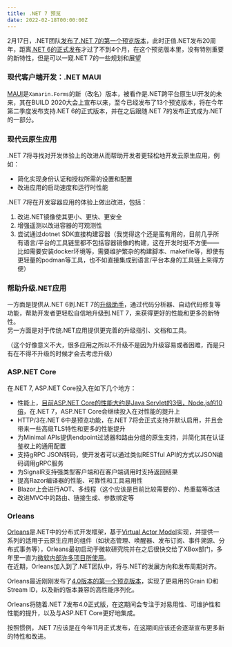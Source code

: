 ```yaml
---
title: .NET 7 预览
date: 2022-02-18T00:00:00Z
---
```


2月17日，.NET团队[发布了.NET 7的第一个预览版本](https://devblogs.microsoft.com/dotnet/announcing-net-7-preview-1/)，此时正值.NET发布20周年，距离[.NET 6的正式发布](https://devblogs.microsoft.com/dotnet/announcing-net-6/)才过了不到4个月，在这个预览版本里，没有特别重要的新特性，但是可以一窥.NET 7的一些规划和展望


### 现代客户端开发：.NET MAUI

[MAUI](https://github.com/dotnet/maui)是`Xamarin.Forms`的新（改名）版本，被看作是.NET跨平台原生UI开发的未来，其在BUILD 2020大会上宣布以来，至今已经发布了13个预览版本，将在今年第二季度发布支持.NET 6的正式版本，并在之后跟随.NET 7的发布正式成为.NET的一部分。

### 现代云原生应用

.NET 7将寻找对开发体验上的改进从而帮助开发者更轻松地开发云原生应用，例如：
* 简化实现身份认证和授权所需的设置和配置
* 改进应用的启动速度和运行时性能

.NET 7将在开发容器应用的体验上做出改进，包括：
1. 改进.NET镜像使其更小、更快、更安全
2. 增强遥测以改进容器的可观测性
3. 尝试通过dotnet SDK直接构建容器（我觉得这个还是蛮有用的，目前几乎所有语言/平台的工具链里都不包括容器镜像的构建，这在开发时挺不方便——比如需要安装docker环境等，需要维护繁杂的构建脚本、makefile等，即使有更轻量的podman等工具，也不如直接集成到语言/平台本身的工具链上来得方便）

### 帮助升级.NET应用

一方面是提供从.NET 6到.NET 7的[升级助手](https://dotnet.microsoft.com/platform/upgrade-assistant)，通过代码分析器、自动代码修复等功能，帮助开发者更轻松自信地升级到.NET 7，来获得更好的性能和更多的新特性。  
另一方面是对于传统.NET应用提供更完善的升级指引、文档和工具。

（这个好像意义不大，很多应用之所以不升级不是因为升级容易或者困难，而是只有在不得不升级的时候才会去考虑升级）

### ASP.NET Core

在.NET 7, ASP.NET Core投入在如下几个地方：
* 性能上，[目前ASP.NET Core的性能大约是Java Servlet的3倍，Node.js的10倍](https://www.techempower.com/benchmarks/#section=test&runid=b3d7b2dd-c903-47a0-9e01-7ab3168f03a1&hw=ph&test=plaintext&p=zik0zi-zik0zj-ziimf3-zijxtr-b8jj&a=2)，在.NET 7，ASP.NET Core会继续投入在对性能的提升上
* HTTP/3在.NET 6中是预览功能，在.NET 7将会正式支持并默认启用，并且会带来一些高级TLS特性和更多的性能提升
* 为Minimal APIs提供endpoint过滤器和路由分组的原生支持，并简化其在认证鉴权上的通用配置
* 支持gRPC JSON转码，使开发者可以通过类似RESTful API的方式以JSON编码调用gRPC服务
* 为SignalR支持强类型客户端和在客户端调用时支持返回结果
* 提高Razor编译器的性能、可靠性和工具易用性
* Blazor上会进行AOT、多线程（这个应该是目前比较需要的）、热重载等改进
* 改进MVC中的路由、链接生成、参数绑定等

### Orleans

[Orleans](https://github.com/dotnet/orleans)是.NET中的分布式开发框架，基于[Virtual Actor Model](https://www.microsoft.com/en-us/research/publication/orleans-distributed-virtual-actors-for-programmability-and-scalability)实现，并提供一系列的适用于云原生应用的组件（如状态管理、唤醒器、发布订阅、事件溯源、分布式事务等），Orleans最初启动于微软研究院并在之后很快交给了XBox部门，多年里一直为[微软内部许多项目所使用](https://www.youtube.com/watch?v=KhgYlvGLv9c)。  
在近期，Orleans加入到了.NET团队中，将与.NET的发展方向和发布周期对齐。

Orleans最近刚刚发布了[4.0版本的第一个预览版本](https://github.com/dotnet/orleans/releases)，实现了更易用的Grain ID和Stream ID，以及新的版本兼容的高性能序列化。

Orleans将随着.NET 7发布4.0正式版，在这期间会专注于对易用性、可维护性和性能的提升，以及与ASP.NET Core更好地集成。



按照惯例，.NET 7应该是在今年11月正式发布，在这期间应该还会逐渐宣布更多新的特性和改进。


